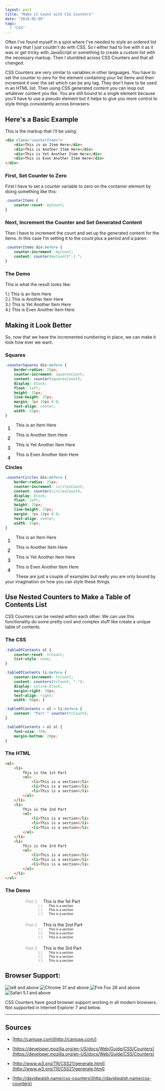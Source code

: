 ```yaml
---
layout: post
title: "Make it Count with CSS Counters"
date: "2014-02-09"
tags: 
  - "CSS"
---
```


<p class="intro"><span class="dropcap">O</span>ften I've found myself in a spot where I've needed to style an ordered list in a way that I just couldn't do with CSS. So I either had to live with it as it was or get tricky with JavaScript or something to create a custom list with the necessary markup. Then I stumbled across CSS Counters and that all changed.</p>

CSS Counters are very similar to variables in other languages. You have to set the counter to zero for the element containing your list items and then increment it over the set which can be any tag. They don't have to be used in an HTML list. Then using CSS generated content you can loop out whatever content you like. You are still bound to a single element because you'll have to use a pseudo element but it helps to give you more control to style things consistently across browsers.

## Here's a Basic Example

This is the markup that I'll be using:

```html
<div class="counterItems">
    <div>This is an Item Here</div>
    <div>This is Another Item Here</div>
    <div>This is Yet Another Item Here</div>
    <div>This is Even Another Item Here</div>
</div>
```

### First, Set Counter to Zero

First I have to set a counter variable to zero on the container element by doing something like this:

```css
.counterItems {
    counter-reset: myCount; 
}
```

### Next, Increment the Counter and Set Generated Content

Then I have to increment the count and set up the generated content for the items. In this case I'm setting it to the count plus a period and a paren:

```css
.counterItems div:before {
    counter-increment: myCount; 
    content: counter(myCount)".) ";
}
```

### The Demo

This is what the result looks like:

<style>
.counterItems { counter-reset: myCount; } .counterItems div { clear: both; } .counterItems div:before { counter-increment: myCount; content: counter(myCount)".) ";}
</style>

<div class="demoBox demoBox--content">
<div class="counterItems">
<div>This is an Item Here</div>
<div>This is Another Item Here</div>
<div>This is Yet Another Item Here</div>
<div>This is Even Another Item Here</div>
</div>
</div>

## Making it Look Better

So, now that we have the incremented numbering in place, we can make it look how ever we want.

### Squares

```css
.counterSquares div:before {
    border-radius: 25px;
    counter-increment: squaresCount; 
    content: counter(squaresCount);
    display: block;
    float: left;
    height: 25px;
    line-height: 25px;
    margin: 7px 10px 0 0;
    text-align: center;
    width: 25px;
}
```

<style>
.counterSquares { counter-reset: squaresCount; } .counterSquares div { clear: both; } .counterSquares div:before { background-color: #fff; counter-increment: squaresCount; content: counter(squaresCount); color: #424242; display: block; float: left; font-family: arial, sans-serif; font-size: 16px; font-weight: bold; height: 25px; line-height: 25px; margin: 7px 10px 0 0; text-align: center; width: 25px; }
</style>

<div class="demoBox demoBox--content">
<div class="counterSquares">
<div>This is an Item Here</div>
<div>This is Another Item Here</div>
<div>This is Yet Another Item Here</div>
<div>This is Even Another Item Here</div>
</div>
</div>

### Circles

```css
.counterCircles div:before {
    border-radius: 25px;
    counter-increment: circlesCount; 
    content: counter(circlesCount);
    display: block;
    float: left;
    height: 25px;
    line-height: 25px;
    margin: 7px 10px 0 0;
    text-align: center;
    width: 25px;
}
```

<style>
.counterCircles { counter-reset: circlesCount; } .counterCircles div { clear: both; } .counterCircles div:before { background-color: #fff; border-radius: 25px; counter-increment: circlesCount; content: counter(circlesCount); color: #424242; display: block; float: left; font-family: arial, sans-serif; font-size: 16px; font-weight: bold; height: 25px; line-height: 25px; margin: 7px 10px 0 0; text-align: center; width: 25px; }
</style>

<div class="demoBox demoBox--content">
<div class="counterCircles">
<div>This is an Item Here</div>
<div>This is Another Item Here</div>
<div>This is Yet Another Item Here</div>
<div>This is Even Another Item Here</div>
</div>
</div>

These are just a couple of examples but really you are only bound by your imagination on how you can style these things.

## Use Nested Counters to Make a Table of Contents List

CSS Counters can be nested within each other. We can use this functionality do some pretty cool and complex stuff like create a unique table of contents.

### The CSS

```css
.tableOfContents ol { 
    counter-reset: tcCount; 
    list-style: none; 
} 

.tableOfContents li:before { 
    counter-increment: tcCount; 
    content: counters(tcCount, "."); 
    display: inline-block; 
    margin-right: 20px; 
    text-align: right; 
    width: 80px; } 

.tableOfContents > ol > li:before { 
    content: "Part " counter(tcCount); 
} 

.tableOfContents > ol ol { 
    font-size: 75%; 
    margin-bottom: 20px; 
}
```

### The HTML

```html
<ol>
    <li>
        This is the 1st Part
        <ol>
            <li>This is a section</li>
            <li>This is a section</li>
            <li>This is a section</li>
        </ol>
    </li>
    <li>
        This is the 2nd Part
        <ol>
            <li>This is a section</li>
            <li>This is a section</li>
            <li>This is a section</li>
        </ol>
    </li>
    <li>
        This is the 3rd Part
        <ol>
            <li>This is a section</li>
            <li>This is a section</li>
            <li>This is a section</li>
        </ol>
    </li>
</ol>
```

### The Demo

<style>
.tableOfContents ol { counter-reset: tcCount; list-style: none; margin-left: 0; } .tableOfContents li:before { counter-increment: tcCount; content: counters(tcCount, "."); display: inline-block; font-family: arial, sans serif; color: #999; margin-right: 20px; text-align: right; width: 80px; } .tableOfContents > ol > li:before { content: "Part " counter(tcCount); } .tableOfContents > ol ol { font-size: 75%; margin-bottom: 20px; }
</style>

<div class="demoBox demoBox--content">
<div class="tableOfContents">
<ol style="margin-bottom: 0;">
<li>This is the 1st Part
<ol>
<li>This is a section</li>
<li>This is a section</li>
<li>This is a section</li>
</ol>
</li>
<li>This is the 2nd Part
<ol>
<li>This is a section</li>
<li>This is a section</li>
<li>This is a section</li>
</ol>
</li>
<li>This is the 3rd Part
<ol style="margin-bottom: 0;">
<li>This is a section</li>
<li>This is a section</li>
<li>This is a section</li>
</ol>
</li>
</ol>
</div>
</div>

## Browser Support:

<div class="browserSupport__list">
<img src="../../assets/img/ie.svg" alt="ie8 and above" title="ie8 and above">
<img src="../../assets/img/chrome.svg" alt="Chrome 31 and above" title="Chrome 31 and above">
<img src="../../assets/img/firefox.svg" alt="Fire Fox 26 and above" title="Fire Fox 26 and above">
<img src="../../assets/img/safari.svg" alt="Safari 5.1 and above" title="Safari 5.1 and above">
</div>

CSS Counters have good browser support working in all modern browsers. Not supported in Internet Explorer 7 and below.

* * *

## Sources

- [http://caniuse.com](http://caniuse.com/)

- [https://developer.mozilla.org/en-US/docs/Web/Guide/CSS/Counters](https://developer.mozilla.org/en-US/docs/Web/Guide/CSS/Counters)

- [http://www.w3.org/TR/CSS21/generate.html](http://www.w3.org/TR/CSS21/generate.html)

- [http://davidwalsh.name/css-counters](http://davidwalsh.name/css-counters)
